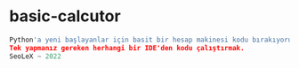 # basic-calcutor
```python
Python'a yeni başlayanlar için basit bir hesap makinesi kodu bırakıyorum.
Tek yapmanız gereken herhangi bir IDE'den kodu çalıştırmak.
SeoLeX ~ 2022
```
